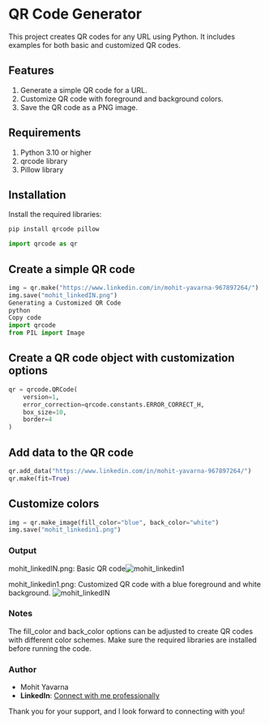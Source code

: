 # QR Code Generator
This project creates QR codes for any URL using Python. It includes examples for both basic and customized QR codes.

## Features
1. Generate a simple QR code for a URL.
2. Customize QR code with foreground and background colors.
3. Save the QR code as a PNG image.
## Requirements
1. Python 3.10 or higher
2. qrcode library
3. Pillow library
## Installation
Install the required libraries:
```python
pip install qrcode pillow
```
```python
import qrcode as qr
```

## Create a simple QR code
```python
img = qr.make("https://www.linkedin.com/in/mohit-yavarna-967897264/")
img.save("mohit_linkedIN.png")
Generating a Customized QR Code
python
Copy code
import qrcode
from PIL import Image
```

## Create a QR code object with customization options
```python
qr = qrcode.QRCode(
    version=1,
    error_correction=qrcode.constants.ERROR_CORRECT_H,
    box_size=10,
    border=4
)
```

## Add data to the QR code
```python
qr.add_data("https://www.linkedin.com/in/mohit-yavarna-967897264/")
qr.make(fit=True)
```
## Customize colors
```python
img = qr.make_image(fill_color="blue", back_color="white")
img.save("mohit_linkedin1.png")
```
### Output
mohit_linkedIN.png: Basic QR code![mohit_linkedin1](https://github.com/user-attachments/assets/e3cadda9-831c-4f11-8c7d-fe900f551c33)


mohit_linkedin1.png: Customized QR code with a blue foreground and white background.
![mohit_linkedIN](https://github.com/user-attachments/assets/51c18d28-4211-45e2-9103-fbce4fdf7921)

### Notes
The fill_color and back_color options can be adjusted to create QR codes with different color schemes.
Make sure the required libraries are installed before running the code.

### Author
- Mohit Yavarna
- **LinkedIn**: [Connect with me professionally](https://www.linkedin.com/in/mohit-yavarna-967897264/)

Thank you for your support, and I look forward to connecting with you!
